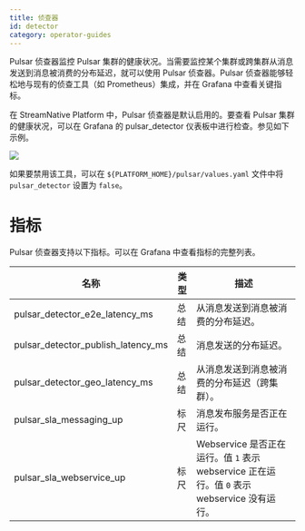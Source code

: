 ```yaml
---
title: 侦查器
id: detector
category: operator-guides
---
```


Pulsar 侦查器监控 Pulsar 集群的健康状况。当需要监控某个集群或跨集群从消息发送到消息被消费的分布延迟，就可以使用 Pulsar 侦查器。Pulsar 侦查器能够轻松地与现有的侦查工具（如 Prometheus）集成，并在 Grafana 中查看关键指标。

在 StreamNative Platform 中，Pulsar 侦查器是默认启用的。要查看 Pulsar 集群的健康状况，可以在 Grafana 的 pulsar_detector 仪表板中进行检查。参见如下示例。

![](../image/pulsar-detector.png)

如果要禁用该工具，可以在 `${PLATFORM_HOME}/pulsar/values.yaml` 文件中将 `pulsar_detector` 设置为 `false`。

# 指标 

Pulsar 侦查器支持以下指标。可以在 Grafana 中查看指标的完整列表。 

| 名称                                          | 类型   | 描述 |
| ------------------------------------------ | ---------  | --------------- |
|pulsar_detector_e2e_latency_ms| 总结  | 从消息发送到消息被消费的分布延迟。|
|pulsar_detector_publish_latency_ms| 总结  | 消息发送的分布延迟。|
|pulsar_detector_geo_latency_ms| 总结 | 从消息发送到消息被消费的分布延迟（跨集群）。|
|pulsar_sla_messaging_up | 标尺 | 消息发布服务是否正在运行。|
|pulsar_sla_webservice_up| 标尺 | Webservice 是否正在运行。值 `1` 表示 webservice 正在运行。值 `0` 表示 webservice 没有运行。 |
